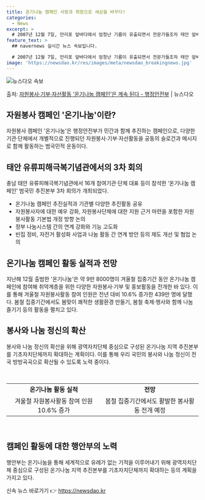 ```yaml
---
title: 온기나눔 캠페인 사랑과 희망으로 세상을 바꾸다!
categories:
  - News
excerpt: >
  # 2007년 12월 7일, 만리포 앞바다에서 엄청난 기름이 유출되면서 전문가들조차 태안 앞바다가 회복되려면…
feature_text: >
  ## navernews 실시간 뉴스 속보입니다.

  # 2007년 12월 7일, 만리포 앞바다에서 엄청난 기름이 유출되면서 전문가들조차 태안 앞바다가 회복되려면…
image: 'https://newsdao.kr/res/images/meta/newsdao_breakingnews.jpg'
---
```


![뉴스다오 속보](https://newsdao.kr/res/images/meta/newsdao_breakingnews.jpg)

<p>출처: <a href="https://newsdao.kr/3678" rel="dofollow">자원봉사·기부·자선활동 ‘온기나눔 캠페인’은 계속 된다 - 행정안전부</a> | 뉴스다오</p>

<h2 data-ke-size="size26">자원봉사 캠페인 '온기나눔'이란?</h2>
<p data-ke-size="size16">자원봉사 캠페인 '온기나눔'은 행정안전부가 민간과 함께 추진하는 캠페인으로, 다양한 기관·단체에서 개별적으로 진행되던 자원봉사·기부·자선활동을 공동의 슬로건과 메시지로 함께 활동하는 범국민적 운동이다.</p>

<h2 data-ke-size="size26">태안 유류피해극복기념관에서의 3차 회의</h2>
<p data-ke-size="size16">충남 태안 유류피해극복기념관에서 16개 참여기관·단체 대표 등이 참석한 ‘온기나눔 캠페인’ 범국민 추진본부 3차 회의가 개최되었다.</p>
<ul>
<li>온기나눔 캠페인 추진실적과 기관별 다양한 추진활동 공유</li>
<li>자원봉사자에 대한 예우 강화, 자원봉사단체에 대한 지원 근거 마련을 포함한 자원봉사활동 기본법 개정 방향 논의</li>
<li>정부 나눔시스템 간의 연계 강화와 기능 고도화</li>
<li>빈집 정비, 자전거 활성화 사업과 나눔 활동 간 연계 방안 등의 제도 개선 및 협업 논의</li>
</ul>

<h2 data-ke-size="size26">온기나눔 캠페인 활동 실적과 전망</h2>
<p data-ke-size="size16">지난해 12월 출범한 '온기나눔'은 약 9만 8000명이 겨울철 집중기간 동안 온기나눔 캠페인에 참여해 취약계층을 위한 다양한 자원봉사·기부 및 홍보활동을 전개한 바 있다. 이를 통해 겨울철 자원봉사활동 참여 인원은 전년 대비 10.6% 증가한 439만 명에 달했다. 봄철 집중기간에서도 봄맞이 쾌적한 생활환경 만들기, 봄철 축제·행사와 함께 나눔 즐기기 등의 활동을 펼치고 있다.</p>

<h2 data-ke-size="size26">봉사와 나눔 정신의 확산</h2>
<p data-ke-size="size16">봉사와 나눔 정신의 확산을 위해 광역자치단체 중심으로 구성된 온기나눔 지역 추진본부를 기초자치단체까지 확대하는 계획이다. 이를 통해 우리 국민의 봉사와 나눔 정신이 전국 방방곡곡으로 확산될 수 있도록 노력 중이다.</p>

<p data-ke-size="size16">&nbsp;</p>
<table>
<tbody>
<tr>
<td style="text-align: center; height: 17px;"><b>온기나눔 활동 실적</b></td>
<td style="text-align: center; height: 17px;"><b>전망</b></td>
</tr>
<tr>
<td style="text-align: center; height: 17px;">겨울철 자원봉사활동 참여 인원 10.6% 증가</td>
<td style="text-align: center; height: 17px;">봄철 집중기간에서도 활발한 봉사활동 전개 예정</td>
</tr>
</tbody>
</table>
<p data-ke-size="size16">&nbsp;</p>

<h2 data-ke-size="size26">캠페인 활동에 대한 행안부의 노력</h2>
<p data-ke-size="size16">행안부는 온기나눔을 통해 세계적으로 유례가 없는 기적을 이루어내기 위해 광역자치단체 중심으로 구성된 온기나눔 지역 추진본부를 기초자치단체까지 확대하는 등의 계획을 가지고 있다.</p>
 

신속 뉴스 바로가기 👉 <a href="https://newsdao.kr" rel="dofollow">https://newsdao.kr</a>


